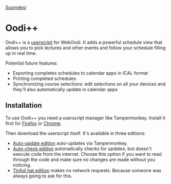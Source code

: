 [Suomeksi](README.md)

# Oodi++

Oodi++ is a [userscript][userscript] for WebOodi. It adds a powerful schedule view that allows you to pick lectures and other
events and follow your schedule filling up in real time.

Potential future features:

- Exporting completes schedules to calendar apps in ICAL format
- Printing completed schedules
- Synchronizing course selections: edit selections on all your devices and they'll also automatically update in calendar apps

## Installation

To use Oodi++ you need a userscript manager like Tampermonkey. Install it first for [Firefox][tm-ff] or [Chrome][tm-chrome].

Then download the userscript itself. It's available in three editions:

- [Auto-update edition](oodiplusplus.autoupdate.user.js) auto-updates via Tampermonkey.
- [Auto-check edition](oodiplusplus.autocheck.user.js) automatically checks for updates, but doesn't execute code from the
  internet. Choose this option if you want to read through the code and make sure no changes are made without you noticing.
- [Tinfoil hat edition](oodiplusplus.folio.user.js) makes no network requests. Because someone was always going to ask for this.

[userscript]: https://en.wikipedia.org/wiki/Userscript
[tm-ff]: https://addons.mozilla.org/fi/firefox/addon/tampermonkey/
[tm-chrome]: https://chrome.google.com/webstore/detail/tampermonkey/dhdgffkkebhmkfjojejmpbldmpobfkfo
